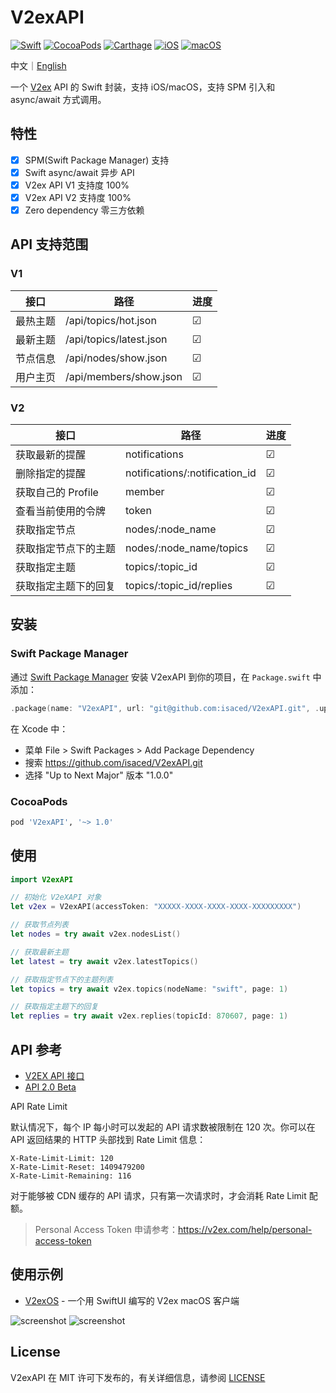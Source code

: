 # V2exAPI
[![Swift](https://img.shields.io/badge/swift-F54A2A?style=for-the-badge&logo=swift&logoColor=white)](https://github.com/isaced/V2exAPI)
[![CocoaPods](https://img.shields.io/cocoapods/v/V2exAPI.svg?style=for-the-badge)](https://cocoapods.org/pods/V2exAPI)
[![Carthage](https://img.shields.io/badge/-Carthage-5C5543?style=for-the-badge)](https://github.com/Carthage/Carthage)
[![iOS](https://img.shields.io/badge/iOS-000000?style=for-the-badge&logo=ios&logoColor=white)](https://github.com/isaced/V2exAPI)
[![macOS](https://img.shields.io/badge/mac%20os-000000?style=for-the-badge&logo=macos&logoColor=F0F0F0)](https://github.com/isaced/V2exAPI)

中文｜[English](/README_EN.md)

一个 [V2ex](https://v2ex.com/) API 的 Swift 封装，支持 iOS/macOS，支持 SPM 引入和 async/await 方式调用。

## 特性

- [x] SPM(Swift Package Manager) 支持
- [x] Swift async/await 异步 API
- [x] V2ex API V1 支持度 100%
- [x] V2ex API V2 支持度 100%
- [x] Zero dependency 零三方依赖

## API 支持范围

### V1

| 接口   | 路径                   | 进度  |
|------|-------------------------|-----|
| 最热主题 | /api/topics/hot.json    | &#9745; |
| 最新主题 | /api/topics/latest.json | &#9745; |
| 节点信息 | /api/nodes/show.json    | &#9745; |
| 用户主页 | /api/members/show.json  | &#9745; |

### V2

| 接口            | 路径                           | 进度 |
|----------------------|--------------------------------|---------|
| 获取最新的提醒       | notifications                  | &#9745; |
| 删除指定的提醒       | notifications/:notification_id | &#9745; |
| 获取自己的 Profile   | member                         | &#9745; |
| 查看当前使用的令牌   | token                          | &#9745; |
| 获取指定节点         | nodes/:node_name               | &#9745; |
| 获取指定节点下的主题 | nodes/:node_name/topics        | &#9745; |
| 获取指定主题         | topics/:topic_id               | &#9745; |
| 获取指定主题下的回复 | topics/:topic_id/replies       | &#9745; |

## 安装

### Swift Package Manager

通过 [Swift Package Manager](https://swift.org/package-manager/) 安装 V2exAPI 到你的项目，在 `Package.swift` 中添加：

```swift
.package(name: "V2exAPI", url: "git@github.com:isaced/V2exAPI.git", .upToNextMinor(from: "1.0.0")),
```

在 Xcode 中：
- 菜单 File > Swift Packages > Add Package Dependency
- 搜索 https://github.com/isaced/V2exAPI.git
- 选择 "Up to Next Major" 版本 "1.0.0"


### CocoaPods

```ruby
pod 'V2exAPI', '~> 1.0'
```

## 使用

```swift
import V2exAPI

// 初始化 V2eXAPI 对象 
let v2ex = V2exAPI(accessToken: "XXXXX-XXXX-XXXX-XXXX-XXXXXXXXX")

// 获取节点列表
let nodes = try await v2ex.nodesList()

// 获取最新主题
let latest = try await v2ex.latestTopics()

// 获取指定节点下的主题列表
let topics = try await v2ex.topics(nodeName: "swift", page: 1)

// 获取指定主题下的回复
let replies = try await v2ex.replies(topicId: 870607, page: 1)
```

## API 参考

- [V2EX API 接口](https://www.v2ex.com/p/7v9TEc53)
- [API 2.0 Beta](https://v2ex.com/help/api)

API Rate Limit

默认情况下，每个 IP 每小时可以发起的 API 请求数被限制在 120 次。你可以在 API 返回结果的 HTTP 头部找到 Rate Limit 信息：

```
X-Rate-Limit-Limit: 120
X-Rate-Limit-Reset: 1409479200
X-Rate-Limit-Remaining: 116
```

对于能够被 CDN 缓存的 API 请求，只有第一次请求时，才会消耗 Rate Limit 配额。

> Personal Access Token 申请参考：https://v2ex.com/help/personal-access-token

## 使用示例

- [V2exOS](https://github.com/isaced/V2exOS) - 一个用 SwiftUI 编写的 V2ex macOS 客户端

![screenshot](https://user-images.githubusercontent.com/2088605/192312063-def16466-052b-457a-9b4c-856b2afb3a42.png#gh-dark-mode-only)
![screenshot](https://user-images.githubusercontent.com/2088605/192312051-9ec1e43d-4aee-46fb-a61f-fd865e35fca4.png##gh-light-mode-only)

## License

V2exAPI 在 MIT 许可下发布的，有关详细信息，请参阅 [LICENSE](/LICENSE)
